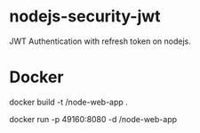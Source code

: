 # nodejs-security-jwt
JWT Authentication with refresh token on nodejs.
# Docker
docker build -t <your username>/node-web-app .

docker run -p 49160:8080 -d <your username>/node-web-app
